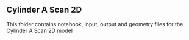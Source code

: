 ## Cylinder A Scan 2D

This folder contains notebook, input, output and geometry files for the Cylinder A Scan 2D model